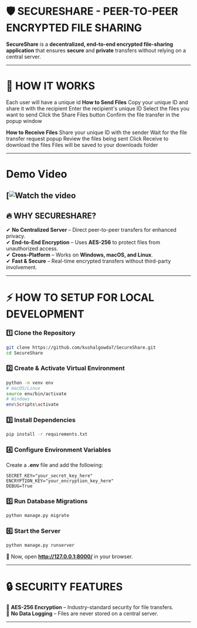 # 🛡️ SECURESHARE - PEER-TO-PEER ENCRYPTED FILE SHARING

**SecureShare** is a **decentralized, end-to-end encrypted file-sharing application** that ensures **secure** and **private** transfers without relying on a central server.

---

# 🚀 HOW IT WORKS
Each user will have a unique id
**How to Send Files**
Copy your unique ID and share it with the recipient
Enter the recipient's unique ID
Select the files you want to send
Click the Share Files button
Confirm the file transfer in the popup window

**How to Receive Files**
Share your unique ID with the sender
Wait for the file transfer request popup
Review the files being sent
Click Receive to download the files
Files will be saved to your downloads folder

---

# Demo Video
[![Watch the video](https://github.com/user-attachments/assets/b5740ed3-c57d-4822-a97d-67c3274136c2)
---

## 🔥 WHY SECURESHARE?
✔ **No Centralized Server** – Direct peer-to-peer transfers for enhanced privacy.  
✔ **End-to-End Encryption** – Uses **AES-256** to protect files from unauthorized access.  
✔ **Cross-Platform** – Works on **Windows, macOS, and Linux**.  
✔ **Fast & Secure** – Real-time encrypted transfers without third-party involvement.  

---

# ⚡ HOW TO SETUP FOR LOCAL DEVELOPMENT

### **1️⃣ Clone the Repository**
```bash
git clone https://github.com/kushalgowda7/SecureShare.git
cd SecureShare
```

### **2️⃣ Create & Activate Virtual Environment**
```bash
python -m venv env
# macOS/Linux
source env/bin/activate  
# Windows
env\Scripts\activate  
```

### **3️⃣ Install Dependencies**
```bash
pip install -r requirements.txt
```

### **4️⃣ Configure Environment Variables**
Create a **.env** file and add the following:
```plaintext
SECRET_KEY="your_secret_key_here"
ENCRYPTION_KEY="your_encryption_key_here"
DEBUG=True
```

### **5️⃣ Run Database Migrations**
```bash
python manage.py migrate
```

### **6️⃣ Start the Server**
```bash
python manage.py runserver
```

🔗 Now, open **http://127.0.0.1:8000/** in your browser.

---


# 🔒 SECURITY FEATURES
🔹 **AES-256 Encryption** – Industry-standard security for file transfers.  
🔹 **No Data Logging** – Files are never stored on a central server.  

---


